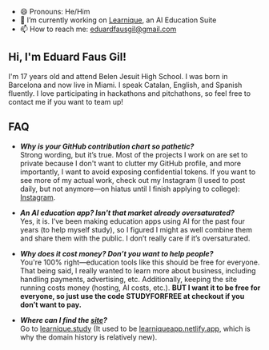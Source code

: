 
- 😄 Pronouns: He/Him  
- 🔭 I’m currently working on [Learnique](https://learnique.study), an AI Education Suite  
- 📫 How to reach me: eduardfausgil@gmail.com

## Hi, I'm Eduard Faus Gil!  
I'm 17 years old and attend Belen Jesuit High School. I was born in Barcelona and now live in Miami. I speak Catalan, English, and Spanish fluently. I love participating in hackathons and pitchathons, so feel free to contact me if you want to team up!

## FAQ  
- _**Why is your GitHub contribution chart so pathetic?**_  
Strong wording, but it’s true. Most of the projects I work on are set to private because I don't want to clutter my GitHub profile, and more importantly, I want to avoid exposing confidential tokens. If you want to see more of my actual work, check out my Instagram (I used to post daily, but not anymore—on hiatus until I finish applying to college): [Instagram](https://www.instagram.com/eduard.fausgil/).

- _**An AI education app? Isn't that market already oversaturated?**_  
Yes, it is. I’ve been making education apps using AI for the past four years (to help myself study), so I figured I might as well combine them and share them with the public. I don’t really care if it’s oversaturated.

- _**Why does it cost money? Don’t you want to help people?**_  
You're 100% right—education tools like this should be free for everyone. That being said, I really wanted to learn more about business, including handling payments, advertising, etc. Additionally, keeping the site running costs money (hosting, AI costs, etc.). **BUT I want it to be free for everyone, so just use the code STUDYFORFREE at checkout if you don’t want to pay.**

- _**Where can I find the [site](https://learnique.study)?**_  
Go to [learnique.study](https://learnique.study) (It used to be [learniqueapp.netlify.app](https://learniqueapp.netlify.app), which is why the domain history is relatively new).
